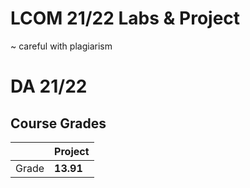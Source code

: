# LCOM 21/22 Labs & Project
~ careful with plagiarism

# DA 21/22

## Course Grades

| | Project |
| --- | --- |
| Grade | **13.91** | 
